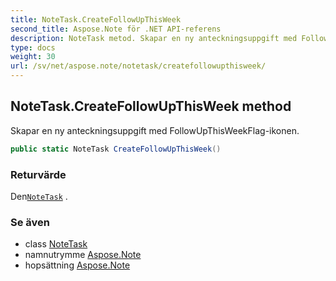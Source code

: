 ```yaml
---
title: NoteTask.CreateFollowUpThisWeek
second_title: Aspose.Note för .NET API-referens
description: NoteTask metod. Skapar en ny anteckningsuppgift med FollowUpThisWeekFlagikonen.
type: docs
weight: 30
url: /sv/net/aspose.note/notetask/createfollowupthisweek/
---
```

## NoteTask.CreateFollowUpThisWeek method

Skapar en ny anteckningsuppgift med FollowUpThisWeekFlag-ikonen.

```csharp
public static NoteTask CreateFollowUpThisWeek()
```

### Returvärde

Den[`NoteTask`](../) .

### Se även

* class [NoteTask](../)
* namnutrymme [Aspose.Note](../../notetask/)
* hopsättning [Aspose.Note](../../../)


